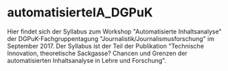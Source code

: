 # automatisierteIA_DGPuK
Hier findet sich der Syllabus zum Workshop "Automatisierte Inhaltsanalyse" der DGPuK-Fachgruppentagung "Journalistik/Journalismusforschung" im September 2017. Der Syllabus ist der Teil der Publikation "Technische Innovation, theoretische Sackgasse? Chancen und Grenzen der automatisierten Inhaltsanalyse in Lehre und Forschung".
